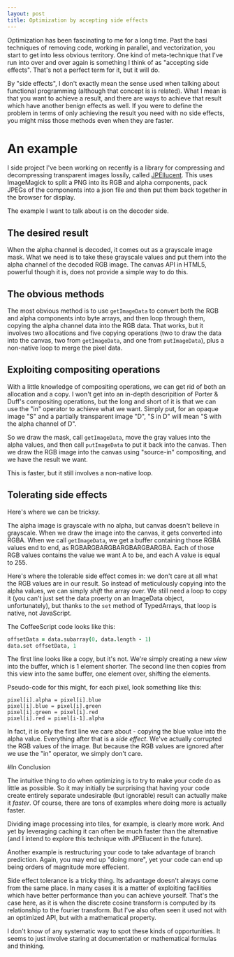 ```yaml
---
layout: post
title: Optimization by accepting side effects
---
```


Optimization has been fascinating to me for a long time. Past the basi techniques of removing code,
working in parallel, and vectorization, you start to get into less obvious territory. One kind of
meta-technique that I've run into over and over again is something I think of as "accepting side 
effects". That's not a perfect term for it, but it will do.

By "side effects", I don't exactly mean the sense used when talking about functional programming
(although that concept is is related). What I mean is that you want to achieve a result, and there
are ways to achieve that result which have another benign effects as well. If you were to define the
problem in terms of only achieving the result you need with no side effects, you might miss those
methods even when they are faster.

# An example

I side project I've been working on recently is a library for compressing and decompressing
transparent images lossily, called [JPEllucent](https://github.com/osuushi/JPEllucent). This uses
ImageMagick to split a PNG into its RGB and alpha components, pack JPEGs of the components into a
json file and then put them back together in the browser for display.

The example I want to talk about is on the decoder side.

## The desired result

When the alpha channel is decoded, it comes out as a grayscale image mask. What we need is to take
these grayscale values and put them into the alpha channel of the decoded RGB image. The canvas API
in HTML5, powerful though it is, does not provide a simple way to do this.

## The obvious methods

The most obvious method is to use `getImageData` to convert both the RGB and alpha components into
byte arrays, and then loop through them, copying the alpha channel data into the RGB data. That
works, but it involves two allocations and five copying operations (two to draw the data into the
canvas, two from `getImageData`, and one from `putImageData`), plus a non-native loop to merge the
pixel data.

## Exploiting compositing operations

With a little knowledge of compositing operations, we can get rid of both an allocation and a copy.
I won't get into an in-depth descripition of Porter & Duff's compositing operations, but the long
and short of it is that we can use the "in" operator to achieve what we want. Simply put, for an
opaque image "S" and a partially transparent image "D", "S in D" will mean "S with the alpha channel
of D".

So we draw the mask, call `getImageData`, move the gray values into the alpha values, and then
call `putImageData` to put it back into the canvas. Then we draw the RGB image into the canvas using
"source-in" compositing, and we have the result we want.

This is faster, but it still involves a non-native loop.

## Tolerating side effects

Here's where we can be tricksy.

The alpha image is grayscale with no alpha, but canvas doesn't believe in grayscale. When we draw
the image into the canvas, it gets converted into RGBA. When we call `getImageData`, we get a buffer
containing those RGBA values end to end, as RGBARGBARGBARGBARGBARGBA. Each of those RGB values
contains the value we want A to be, and each A value is equal to 255.

Here's where the tolerable side effect comes in: we don't care at all what the RGB values are in our
result. So instead of meticulously copying into the alpha values, we can simply *shift* the array
over. We still need a loop to copy it (you can't just set the data proerty on an ImageData object,
unfortunately), but thanks to the `set` method of TypedArrays, that loop is native, not JavaScript.

The CoffeeScript code looks like this:

```coffee
offsetData = data.subarray(0, data.length - 1)
data.set offsetData, 1
```

The first line looks like a copy, but it's not. We're simply creating a new *view* into the buffer,
which is 1 element shorter. The second line then copies from this view into the same buffer, one
element over, shifting the elements.

Pseudo-code for this might, for each pixel, look something like this:

```
pixel[i].alpha = pixel[i].blue
pixel[i].blue = pixel[i].green
pixel[i].green = pixel[i].red
pixel[i].red = pixel[i-1].alpha
```

In fact, it is only the first line we care about - copying the blue value into the alpha value.
Everything after that is a *side effect*. We've actually corrupted the RGB values of the image. But
because the RGB values are ignored after we use the "in" operator, we simply don't care.

#In Conclusion

The intuitive thing to do when optimizing is to try to make your code do as little as possible. So
it may initially be surprising that having your code create entirely separate undesirable (but
ignorable) result can actually make it *faster*. Of course, there are tons of examples where doing
more is actually faster.

Dividing image processing into tiles, for example, is clearly more work. And yet by leveraging
caching it can often be much faster than the alternative (and I intend to explore this technique
with JPEllucent in the future).

Another example is restructuring your code to take advantage of branch prediction. Again, you may 
end up "doing more", yet your code can end up being orders of magnitude more effecient.

Side effect tolerance is a tricky thing.  Its advantage doesn't always come from the same place. In
many cases it is a matter of exploiting facilities which have better performance than you can
achieve yourself. That's the case here, as it is when the discrete cosine transform is computed by
its relationship to the fourier transform. But I've also often seen it used not with an optimized
API, but with a mathematical property.

I don't know of any systematic way to spot these kinds of opportunities. It seems to just involve
staring at documentation or mathematical formulas and thinking.